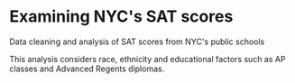 # Examining NYC's SAT scores
Data cleaning and analysis of SAT scores from NYC's public schools

This analysis considers race, ethnicity and educational factors such as AP classes and Advanced Regents diplomas.
